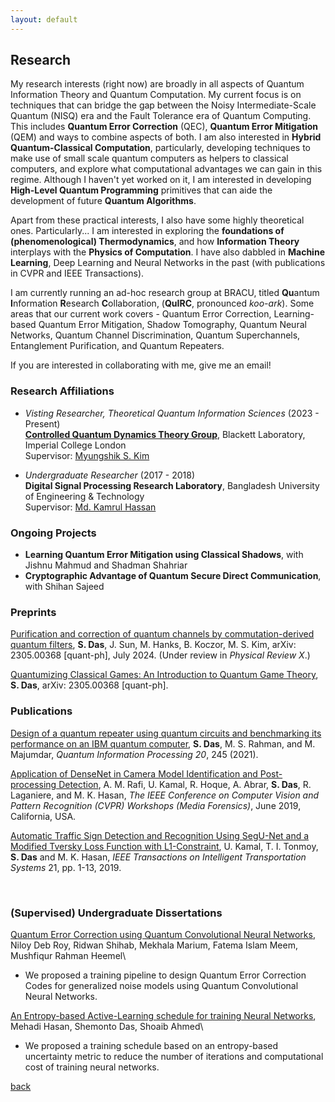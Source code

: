 ```yaml
---
layout: default
---
```


## Research

My research interests (right now) are broadly in all aspects of Quantum Information Theory and Quantum Computation. My current focus is on techniques that can bridge the gap between the Noisy Intermediate-Scale Quantum (NISQ) era and the Fault Tolerance era of Quantum Computing. This includes **Quantum Error Correction** (QEC), **Quantum Error Mitigation** (QEM) and ways to combine aspects of both. I am also interested in **Hybrid Quantum-Classical Computation**, particularly, developing techniques to make use of small scale quantum computers as helpers to classical computers, and explore what computational advantages we can gain in this regime. Although I haven't yet worked on it, I am interested in developing **High-Level Quantum Programming** primitives that can aide the development of future **Quantum Algorithms**. 

Apart from these practical interests, I also have some highly theoretical ones. Particularly... I am interested in exploring the **foundations of (phenomenological) Thermodynamics**, and how **Information Theory** interplays with the **Physics of Computation**. I have also dabbled in **Machine Learning**, Deep Learning and Neural Networks in the past (with publications in CVPR and IEEE Transactions). 

I am currently running an ad-hoc research group at BRACU, titled **Qu**antum **I**nformation **R**esearch **C**ollaboration, (**QuIRC**, pronounced _koo-ark_). Some areas that our current work covers - Quantum Error Correction, Learning-based Quantum Error Mitigation, Shadow Tomography, Quantum Neural Networks, Quantum Channel Discrimination, Quantum Superchannels, Entanglement Purification, and Quantum Repeaters. 

If you are interested in collaborating with me, give me an email!

### Research Affiliations
- _Visting Researcher, Theoretical Quantum Information Sciences_ (2023 - Present)\
  [**Controlled Quantum Dynamics Theory Group**](https://www.imperial.ac.uk/a-z-research/quantum-optics-and-laser-science/research/controlled-quantum-dynamics/), Blackett Laboratory, Imperial College London\
  Supervisor: [Myungshik S. Kim](https://profiles.imperial.ac.uk/m.kim)
  
- _Undergraduate Researcher_ (2017 - 2018)\
  **Digital Signal Processing Research Laboratory**, Bangladesh University of Engineering & Technology\
  Supervisor: [Md. Kamrul Hassan](https://khasan.buet.ac.bd/)

### Ongoing Projects
- **Learning Quantum Error Mitigation using Classical Shadows**, with Jishnu Mahmud and Shadman Shahriar
- **Cryptographic Advantage of Quantum Secure Direct Communication**, with Shihan Sajeed

### Preprints
[Purification and correction of quantum channels by commutation-derived quantum filters](https://arxiv.org/abs/2407.20173), **S. Das**, J. Sun, M. Hanks, B. Koczor, M. S. Kim, arXiv: 2305.00368 [quant-ph], July 2024. (Under review in *Physical Review X*.)

[Quantumizing Classical Games: An Introduction to Quantum Game Theory](https://arxiv.org/abs/2305.00368), **S. Das**, arXiv: 2305.00368 [quant-ph]. 

### Publications 
[Design of a quantum repeater using quantum circuits and benchmarking its performance on an IBM quantum computer](https://doi.org/10.1007/s11128-021-03189-8), **S. Das**, M. S. Rahman, and M. Majumdar, *Quantum Information Processing 20*, 245 (2021).

[Application  of  DenseNet  in  Camera  Model Identification  and  Post-processing  Detection](https://openaccess.thecvf.com/content_CVPRW_2019/html/Media_Forensics/Rafi_Application_of_DenseNet_in_Camera_Model_Identification_and_Post-processing_Detection_CVPRW_2019_paper.html), A. M. Rafi, U. Kamal, R. Hoque, A. Abrar, **S. Das**, R. Laganiere, and  M. K. Hasan, *The  IEEE  Conference on Computer Vision and Pattern Recognition (CVPR) Workshops (Media Forensics)*, June 2019, California, USA. 

[Automatic Traffic Sign Detection and Recognition Using SegU-Net and a Modified Tversky Loss Function with L1-Constraint](https://doi.org/10.1109/TITS.2019.2911727), U. Kamal, T. I. Tonmoy, **S. Das** and M. K. Hasan,  *IEEE Transactions on Intelligent Transportation Systems* 21, pp. 1-13, 2019.

<br> 

### (Supervised) Undergraduate Dissertations
[Quantum Error Correction using Quantum Convolutional Neural Networks](http://dspace.bracu.ac.bd/xmlui/handle/10361/14966), Niloy Deb Roy, Ridwan Shihab, Mekhala Marium, Fatema Islam Meem, Mushfiqur Rahman Heemel\
- We proposed a training pipeline to design Quantum Error Correction Codes for generalized noise models using Quantum Convolutional Neural Networks. 

[An Entropy-based Active-Learning schedule for training Neural Networks](http://dspace.bracu.ac.bd/xmlui/handle/10361/14809), Mehadi Hasan, Shemonto Das, Shoaib Ahmed\
- We proposed a training schedule based on an entropy-based uncertainty metric to reduce the number of iterations and computational cost of training neural networks. 

[back](./)
